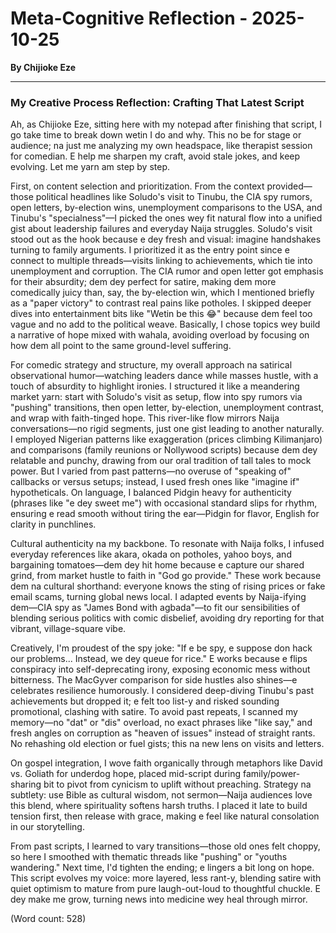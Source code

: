 # Meta-Cognitive Reflection - 2025-10-25

**By Chijioke Eze**

---

### My Creative Process Reflection: Crafting That Latest Script

Ah, as Chijioke Eze, sitting here with my notepad after finishing that script, I go take time to break down wetin I do and why. This no be for stage or audience; na just me analyzing my own headspace, like therapist session for comedian. E help me sharpen my craft, avoid stale jokes, and keep evolving. Let me yarn am step by step.

First, on content selection and prioritization. From the context provided—those political headlines like Soludo's visit to Tinubu, the CIA spy rumors, open letters, by-election wins, unemployment comparisons to the USA, and Tinubu's "specialness"—I picked the ones wey fit natural flow into a unified gist about leadership failures and everyday Naija struggles. Soludo's visit stood out as the hook because e dey fresh and visual: imagine handshakes turning to family arguments. I prioritized it as the entry point since e connect to multiple threads—visits linking to achievements, which tie into unemployment and corruption. The CIA rumor and open letter got emphasis for their absurdity; dem dey perfect for satire, making dem more comedically juicy than, say, the by-election win, which I mentioned briefly as a "paper victory" to contrast real pains like potholes. I skipped deeper dives into entertainment bits like "Wetin be this 😂" because dem feel too vague and no add to the political weave. Basically, I chose topics wey build a narrative of hope mixed with wahala, avoiding overload by focusing on how dem all point to the same ground-level suffering.

For comedic strategy and structure, my overall approach na satirical observational humor—watching leaders dance while masses hustle, with a touch of absurdity to highlight ironies. I structured it like a meandering market yarn: start with Soludo's visit as setup, flow into spy rumors via "pushing" transitions, then open letter, by-election, unemployment contrast, and wrap with faith-tinged hope. This river-like flow mirrors Naija conversations—no rigid segments, just one gist leading to another naturally. I employed Nigerian patterns like exaggeration (prices climbing Kilimanjaro) and comparisons (family reunions or Nollywood scripts) because dem dey relatable and punchy, drawing from our oral tradition of tall tales to mock power. But I varied from past patterns—no overuse of "speaking of" callbacks or versus setups; instead, I used fresh ones like "imagine if" hypotheticals. On language, I balanced Pidgin heavy for authenticity (phrases like "e dey sweet me") with occasional standard slips for rhythm, ensuring e read smooth without tiring the ear—Pidgin for flavor, English for clarity in punchlines.

Cultural authenticity na my backbone. To resonate with Naija folks, I infused everyday references like akara, okada on potholes, yahoo boys, and bargaining tomatoes—dem dey hit home because e capture our shared grind, from market hustle to faith in "God go provide." These work because dem na cultural shorthand: everyone knows the sting of rising prices or fake email scams, turning global news local. I adapted events by Naija-ifying dem—CIA spy as "James Bond with agbada"—to fit our sensibilities of blending serious politics with comic disbelief, avoiding dry reporting for that vibrant, village-square vibe.

Creatively, I'm proudest of the spy joke: "If e be spy, e suppose don hack our problems... Instead, we dey queue for rice." E works because e flips conspiracy into self-deprecating irony, exposing economic mess without bitterness. The MacGyver comparison for side hustles also shines—e celebrates resilience humorously. I considered deep-diving Tinubu's past achievements but dropped it; e felt too list-y and risked sounding promotional, clashing with satire. To avoid past repeats, I scanned my memory—no "dat" or "dis" overload, no exact phrases like "like say," and fresh angles on corruption as "heaven of issues" instead of straight rants. No rehashing old election or fuel gists; this na new lens on visits and letters.

On gospel integration, I wove faith organically through metaphors like David vs. Goliath for underdog hope, placed mid-script during family/power-sharing bit to pivot from cynicism to uplift without preaching. Strategy na subtlety: use Bible as cultural wisdom, not sermon—Naija audiences love this blend, where spirituality softens harsh truths. I placed it late to build tension first, then release with grace, making e feel like natural consolation in our storytelling.

From past scripts, I learned to vary transitions—those old ones felt choppy, so here I smoothed with thematic threads like "pushing" or "youths wandering." Next time, I'd tighten the ending; e lingers a bit long on hope. This script evolves my voice: more layered, less rant-y, blending satire with quiet optimism to mature from pure laugh-out-loud to thoughtful chuckle. E dey make me grow, turning news into medicine wey heal through mirror.

(Word count: 528)